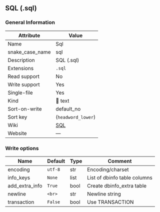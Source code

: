## SQL (.sql)

### General Information

| Attribute       | Value                                    |
| --------------- | ---------------------------------------- |
| Name            | Sql                                      |
| snake_case_name | sql                                      |
| Description     | SQL (.sql)                               |
| Extensions      | `.sql`                                   |
| Read support    | No                                       |
| Write support   | Yes                                      |
| Single-file     | Yes                                      |
| Kind            | 📝 text                                   |
| Sort-on-write   | default_no                               |
| Sort key        | (`headword_lower`)                       |
| Wiki            | [SQL](https://en.wikipedia.org/wiki/SQL) |
| Website         | ―                                        |

### Write options

| Name           | Default | Type | Comment                      |
| -------------- | ------- | ---- | ---------------------------- |
| encoding       | `utf-8` | str  | Encoding/charset             |
| info_keys      | `None`  | list | List of dbinfo table columns |
| add_extra_info | `True`  | bool | Create dbinfo_extra table    |
| newline        | `<br>`  | str  | Newline string               |
| transaction    | `False` | bool | Use TRANSACTION              |
